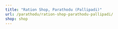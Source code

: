 ```yaml
---
title: "Ration Shop, Parathodu (Pallipadi)"
url: /parathodu/ration-shop-parathodu-pallipadi/
shop: shop
---
```

